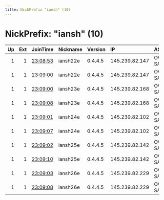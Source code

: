 ```yaml
---
title: NickPrefix "iansh" (10)
---
```


# NickPrefix: "iansh" (10)

|   Up |   Ext | JoinTime                                                                                            | Nickname   | Version   | IP             | AS      | CC   |   ORp |   Dirp | OS    | Contact    |   eFamMembers |
|-----:|------:|:----------------------------------------------------------------------------------------------------|:-----------|:----------|:---------------|:--------|:-----|------:|-------:|:------|:-----------|--------------:|
|    1 |     1 | [23:08:53](https://metrics.torproject.org/rs.html#details/C7D71057AA6B10ABB8363DD7456F9B85C1E66592) | iansh22e   | 0.4.4.5   | 145.239.82.147 | OVH SAS | pl   |  9000 |   9001 | Linux | ian@ian.sh |            58 |
|    1 |     1 | [23:09:00](https://metrics.torproject.org/rs.html#details/4EA6E473FFFD0EE24CF20D5E777040E62871325B) | iansh22e   | 0.4.4.5   | 145.239.82.147 | OVH SAS | pl   |  9100 |   9101 | Linux | ian@ian.sh |            58 |
|    1 |     1 | [23:09:00](https://metrics.torproject.org/rs.html#details/E8701E9EC382AB4A035C8208B08F4C17BE622DE1) | iansh23e   | 0.4.4.5   | 145.239.82.168 | OVH SAS | pl   |  9000 |   9001 | Linux | ian@ian.sh |            58 |
|    1 |     1 | [23:09:08](https://metrics.torproject.org/rs.html#details/C6D8EA84DB87D40E9A248B8DC2FC69E016A9304D) | iansh23e   | 0.4.4.5   | 145.239.82.168 | OVH SAS | pl   |  9100 |   9101 | Linux | ian@ian.sh |            58 |
|    1 |     1 | [23:09:01](https://metrics.torproject.org/rs.html#details/69CD43EA1E1C8551FBF43B40DDEE6A17BCEEE1E2) | iansh24e   | 0.4.4.5   | 145.239.82.102 | OVH SAS | pl   |  9000 |   9001 | Linux | ian@ian.sh |            58 |
|    1 |     1 | [23:09:07](https://metrics.torproject.org/rs.html#details/4EBED90CCD73B4D6A52A1F103146A15DC97C2D8A) | iansh24e   | 0.4.4.5   | 145.239.82.102 | OVH SAS | pl   |  9100 |   9101 | Linux | ian@ian.sh |            58 |
|    1 |     1 | [23:09:02](https://metrics.torproject.org/rs.html#details/EDFE9521872B0D0F5B92E64043863AB03194FFF0) | iansh25e   | 0.4.4.5   | 145.239.82.142 | OVH SAS | pl   |  9000 |   9001 | Linux | ian@ian.sh |            58 |
|    1 |     1 | [23:09:10](https://metrics.torproject.org/rs.html#details/B324B7182799FB046CF059DF2F582B643301F15C) | iansh25e   | 0.4.4.5   | 145.239.82.142 | OVH SAS | pl   |  9100 |   9101 | Linux | ian@ian.sh |            58 |
|    1 |     1 | [23:09:03](https://metrics.torproject.org/rs.html#details/6908253B5DB337A6CB8CDA3F9998EB91854F7B9A) | iansh26e   | 0.4.4.5   | 145.239.82.229 | OVH SAS | pl   |  9000 |   9001 | Linux | ian@ian.sh |            58 |
|    1 |     1 | [23:09:08](https://metrics.torproject.org/rs.html#details/ACDA785E4B15A5119FF12EF84D356EE44837B678) | iansh26e   | 0.4.4.5   | 145.239.82.229 | OVH SAS | pl   |  9100 |   9101 | Linux | ian@ian.sh |            58 |
